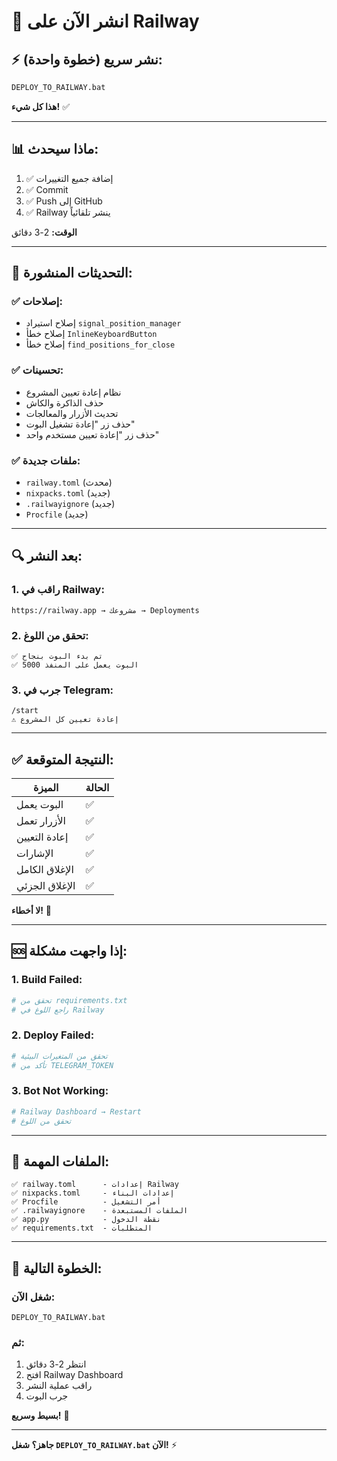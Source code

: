 # 🚀 انشر الآن على Railway

## ⚡ نشر سريع (خطوة واحدة):

```bash
DEPLOY_TO_RAILWAY.bat
```

**هذا كل شيء!** ✅

---

## 📊 ماذا سيحدث:

1. ✅ إضافة جميع التغييرات
2. ✅ Commit
3. ✅ Push إلى GitHub
4. ✅ Railway ينشر تلقائياً

**الوقت:** 2-3 دقائق

---

## 🎯 التحديثات المنشورة:

### ✅ إصلاحات:
- إصلاح استيراد `signal_position_manager`
- إصلاح خطأ `InlineKeyboardButton`
- إصلاح خطأ `find_positions_for_close`

### ✅ تحسينات:
- نظام إعادة تعيين المشروع
- حذف الذاكرة والكاش
- تحديث الأزرار والمعالجات
- حذف زر "إعادة تشغيل البوت"
- حذف زر "إعادة تعيين مستخدم واحد"

### ✅ ملفات جديدة:
- `railway.toml` (محدث)
- `nixpacks.toml` (جديد)
- `.railwayignore` (جديد)
- `Procfile` (جديد)

---

## 🔍 بعد النشر:

### 1. راقب في Railway:
```
https://railway.app → مشروعك → Deployments
```

### 2. تحقق من اللوغ:
```
✅ تم بدء البوت بنجاح
✅ البوت يعمل على المنفذ 5000
```

### 3. جرب في Telegram:
```
/start
⚠️ إعادة تعيين كل المشروع
```

---

## ✅ النتيجة المتوقعة:

| الميزة | الحالة |
|--------|---------|
| البوت يعمل | ✅ |
| الأزرار تعمل | ✅ |
| إعادة التعيين | ✅ |
| الإشارات | ✅ |
| الإغلاق الكامل | ✅ |
| الإغلاق الجزئي | ✅ |

**لا أخطاء!** 🎉

---

## 🆘 إذا واجهت مشكلة:

### 1. Build Failed:
```bash
# تحقق من requirements.txt
# راجع اللوغ في Railway
```

### 2. Deploy Failed:
```bash
# تحقق من المتغيرات البيئية
# تأكد من TELEGRAM_TOKEN
```

### 3. Bot Not Working:
```bash
# Railway Dashboard → Restart
# تحقق من اللوغ
```

---

## 📝 الملفات المهمة:

```
✅ railway.toml      - إعدادات Railway
✅ nixpacks.toml     - إعدادات البناء
✅ Procfile          - أمر التشغيل
✅ .railwayignore    - الملفات المستبعدة
✅ app.py            - نقطة الدخول
✅ requirements.txt  - المتطلبات
```

---

## 🎯 الخطوة التالية:

### شغل الآن:
```
DEPLOY_TO_RAILWAY.bat
```

### ثم:
1. انتظر 2-3 دقائق
2. افتح Railway Dashboard
3. راقب عملية النشر
4. جرب البوت

**بسيط وسريع!** 🚀

---

**جاهز؟ شغل `DEPLOY_TO_RAILWAY.bat` الآن!** ⚡

